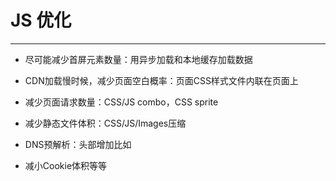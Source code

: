 # JS 优化 #


----------

- 尽可能减少首屏元素数量：用异步加载和本地缓存加载数据

- CDN加载慢时候，减少页面空白概率：页面CSS样式文件内联在页面上

- 减少页面请求数量：CSS/JS combo，CSS sprite

- 减少静态文件体积：CSS/JS/Images压缩

- DNS预解析：头部增加比如<link rel="dns-prefetch" href="//d.jd.com"/>

- 减小Cookie体积等等